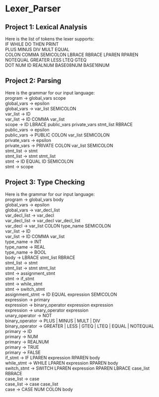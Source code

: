 # Lexer_Parser
## Project 1: Lexical Analysis
Here is the list of tokens the lexer supports:    
IF WHILE DO THEN PRINT  
PLUS MINUS DIV MULT EQUAL  
COLON COMMA SEMICOLON LBRACE RBRACE LPAREN RPAREN  
NOTEQUAL GREATER LESS LTEQ GTEQ  
DOT NUM ID REALNUM BASE08NUM BASE16NUM  

## Project 2: Parsing
Here is the grammar for our input language:  
program -> global_vars scope  
global_vars -> epsilon  
global_vars -> var_list SEMICOLON  
var_list -> ID  
var_list -> ID COMMA var_list  
scope -> ID LBRACE public_vars private_vars stmt_list RBRACE  
public_vars -> epsilon  
public_vars -> PUBLIC COLON var_list SEMICOLON  
private_vars -> epsilon  
private_vars -> PRIVATE COLON var_list SEMICOLON  
stmt_list -> stmt  
stmt_list -> stmt stmt_list  
stmt -> ID EQUAL ID SEMICOLON  
stmt -> scope  

## Project 3: Type Checking
Here is the grammar for our input language:  
program -> global_vars body  
global_vars -> epsilon  
global_vars -> var_decl_list  
var_decl_list -> var_decl  
var_decl_list -> var_decl var_decl_list  
var_decl -> var_list COLON type_name SEMICOLON  
var_list -> ID  
var_list -> ID COMMA var_list  
type_name -> INT  
type_name -> REAL  
type_name -> BOOL  
body -> LBRACE stmt_list RBRACE  
stmt_list -> stmt  
stmt_list -> stmt stmt_list  
stmt -> assignment_stmt  
stmt -> if_stmt  
stmt -> while_stmt  
stmt -> switch_stmt  
assignment_stmt -> ID EQUAL expression SEMICOLON  
expression -> primary  
expression -> binary_operator expression expression  
expression -> unary_operator expression  
unary_operator -> NOT  
binary_operator -> PLUS | MINUS | MULT | DIV  
binary_operator -> GREATER | LESS | GTEQ | LTEQ | EQUAL | NOTEQUAL  
primary -> ID  
primary -> NUM  
primary -> REALNUM  
primary -> TRUE  
primary -> FALSE  
if_stmt -> IF LPAREN expression RPAREN body  
while_stmt -> WHILE LPAREN expression RPAREN body  
switch_stmt -> SWITCH LPAREN expression RPAREN LBRACE case_list RBRACE  
case_list -> case  
case_list -> case case_list  
case -> CASE NUM COLON body  
